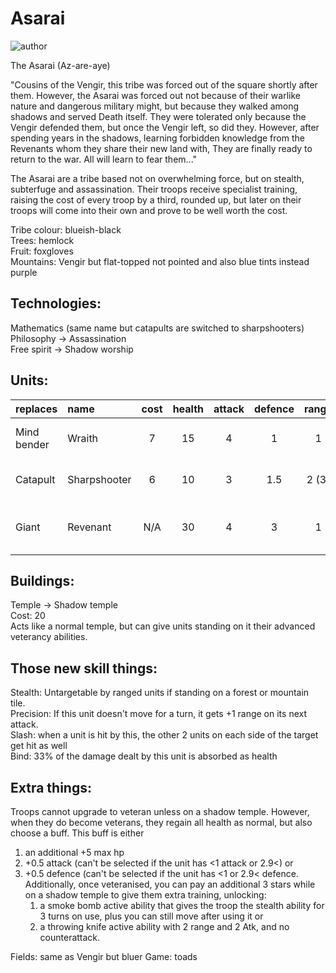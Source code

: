 # Asarai

![author](https://img.shields.io/badge/author-Ⴚrim%20Squeaker%231224-%237289DA)

The Asarai (Az-are-aye)

"Cousins of the Vengir, this tribe was forced out of the square shortly after them. However, the Asarai was forced out not because of their warlike nature and dangerous military might, but because they walked among shadows and served Death itself. They were tolerated only because the Vengir defended them, but once the Vengir left, so did they. However, after spending years in the shadows, learning forbidden knowledge from the Revenants whom they share their new land with, They are finally ready to return to the war. All will learn to fear them..."

The Asarai are a tribe based not on overwhelming force, but on stealth, subterfuge and assassination. Their troops receive specialist training, raising the cost of every troop by a third, rounded up, but later on their troops will come into their own and prove to be well worth the cost.

Tribe colour: blueish-black  
Trees: hemlock  
Fruit: foxgloves  
Mountains: Vengir but flat-topped not pointed and also blue tints instead purple  

## Technologies:

Mathematics (same name but catapults are switched to sharpshooters)  
Philosophy -> Assassination  
Free spirit -> Shadow worship  

## Units:
| replaces | name | cost | health | attack | defence | range | move | skills |
|:---------|:-----|:----:|:------:|:------:|:-------:|:-----:|:----:|:-------|
| Mind bender | Wraith | 7 | 15 | 4 | 1 | 1 | 1 | Dash, Stealth, Sneak |
| Catapult | Sharpshooter | 6 | 10 | 3 | 1.5 | 2 (3) | 1 | Stealth, Precision, Fortify |
| Giant | Revenant | N/A | 30 | 4 | 3 | 1 | 1 | Dash, Slash, Bind, Fortify |

## Buildings:  
Temple -> Shadow temple  
Cost: 20  
Acts like a normal temple, but can give units standing on it their advanced veterancy abilities.  

## Those new skill things:  
Stealth: Untargetable by ranged units if standing on a forest or mountain tile.  
Precision: If this unit doesn't move for a turn, it gets +1 range on its next attack.  
Slash: when a unit is hit by this, the other 2 units on each side of the target get hit as well  
Bind: 33% of the damage dealt by this unit is absorbed as health  

## Extra things:  
Troops cannot upgrade to veteran unless on a shadow temple. However, when they do become veterans, they regain all health as normal, but also choose a buff. This buff is either 

1. an additional +5 max hp  
2. +0.5 attack (can't be selected if the unit has <1 attack or 2.9<) or  
3. +0.5 defence (can't be selected if the unit has <1 or 2.9< defence. Additionally, once veteranised, you can pay an additional 3 stars while on a shadow temple to give them extra training, unlocking:
   1. a smoke bomb active ability that gives the troop the stealth ability for 3 turns on use, plus you can still move after using it or
   2. a throwing knife active ability with 2 range and 2 Atk, and no counterattack.


Fields: same as Vengir but bluer
Game: toads
